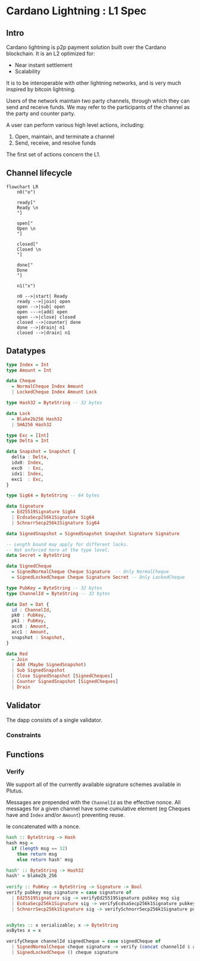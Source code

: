 # Cardano Lightning : L1 Spec 

## Intro

Cardano lightning is p2p payment solution built over the Cardano blockchain.
It is an L2 optimized for: 

+ Near instant settlement 
+ Scalability 

It is to be interoperable with other lightning networks, and is very much inspired by bitcoin lightning. 

Users of the network maintain two party channels, through which they can send and receive funds.
We may refer to the participants of the channel as the party and counter party.

A user can perform various high level actions, including: 

1. Open, maintain, and terminate a channel
2. Send, receive, and resolve funds

The first set of actions concern the L1. 

## Channel lifecycle
```mermaid
flowchart LR
    n0("o")

    ready["
    Ready \n
    "]

    open["
    Open \n
    "]

    closed["
    Closed \n
    "]

    done["
    Done
    "]

    n1("x")

    n0 -->|start| Ready
    ready -->|join| open
    open -->|sub| open
    open --->|add| open
    open -->|close| closed
    closed -->|counter| done
    done -->|drain| n1
    closed -->|drain| n1
```

## Datatypes 

```haskell
type Index = Int
type Amount = Int 

data Cheque 
  = NormalCheque Index Amount
  | LockedCheque Index Amount Lock

type Hash32 = ByteString -- 32 bytes

data Lock
  = Blake2b256 Hash32
  | SHA256 Hash32

type Exc = [Int]
type Delta = Int

data Snapshot = Snapshot {
  delta : Delta, 
  idx0: Index, 
  exc0  : Exc, 
  idx1: Index, 
  exc1  : Exc, 
}

type Sig64 = ByteString -- 64 bytes

data Signature 
  = Ed25519Signature Sig64
  | EcdsaSecp256k1Signature Sig64
  | SchnorrSecp256k1Signature Sig64

data SignedSnapshot = SignedSnapshot Snapshot Signature Signature

-- Length bound may apply for different locks.
-- Not enforced here at the type level.
data Secret = ByteString 

data SignedCheque 
  = SignedNormalCheque Cheque Signature  -- Only NormalCheque
  = SignedLockedCheque Cheque Signature Secret -- Only LockedCheque

type PubKey = ByteString -- 32 bytes 
type ChannelId = ByteString -- 32 bytes 

data Dat = Dat {
  id : ChannelId, 
  pk0 : PubKey, 
  pk1 : PubKey,
  acc0 : Amount,
  acc1 : Amount,
  snapshot : Snapshot, 
}

data Red 
  = Join
  | Add (Maybe SignedSnapshot)
  | Sub SignedSnapshot 
  | Close SignedSnapshot [SignedCheques]
  | Counter SignedSnapshot [SignedCheques]
  | Drain
```


## Validator

The dapp consists of a single validator.

### Constraints 

## Functions 

### Verify 

We support all of the currently available signature schemes available in Plutus.

Messages are prepended with the `ChannelId` as the effective nonce. 
All messages for a given channel have some cumulative element 
(eg Cheques have and `Index` and/or `Amount`) preventing reuse.

Ie concatenated with a nonce. 

```haskell
hash :: ByteString -> Hash
hash msg = 
  if (length msg == 32)
    then return msg
    else return hash' msg 

hash' :: ByteString -> Hash32
hash' = blake2b_256
  
verify :: PubKey -> ByteString -> Signature -> Bool
verify pubkey msg signature = case signature of 
  | Ed25519Signature sig -> verifyEd25519Signature pubkey msg sig
  | EcdsaSecp256k1Signature sig -> verifyEcdsaSecp256k1Signature pubkey (hash msg) sig  
  | SchnorrSecp256k1Signature sig -> verifySchnorrSecp256k1Signature pubkey (hash msg) sig


asBytes :: x serializable; x -> ByteString
asBytes x = x

verifyCheque channelId signedCheque = case signedCheque of 
  | SignedNormalCheque cheque signature -> verify (concat channelId $ asBytes cheque) signature
  | SignedLockedCheque () cheque signature 
```
